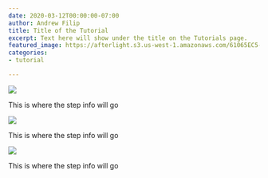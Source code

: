 ```yaml
---
date: 2020-03-12T00:00:00-07:00
author: Andrew Filip
title: Title of the Tutorial
excerpt: Text here will show under the title on the Tutorials page.
featured_image: https://afterlight.s3.us-west-1.amazonaws.com/61065EC5-57DF-48C5-A47B-FC8ACC92A998_1_105_c.jpeg
categories:
- tutorial

---
```

<div class="tutorial-step">
<img src="https://afterlight.s3.us-west-1.amazonaws.com/1576302A-8254-4273-83AA-C1912600B70B_1_105_c.jpeg">
<p>This is where the step info will go</p>
</div>

<div class="tutorial-step">
<img src="https://afterlight.s3.us-west-1.amazonaws.com/1576302A-8254-4273-83AA-C1912600B70B_1_105_c.jpeg">
<p>This is where the step info will go</p>
</div>

<div class="tutorial-step">
<img src="https://afterlight.s3.us-west-1.amazonaws.com/1576302A-8254-4273-83AA-C1912600B70B_1_105_c.jpeg">
<p>This is where the step info will go</p>
</div>